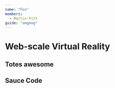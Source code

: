 ```yaml
---
name: "Foo"
members: 
  - Martin-Pitt
guide: "omgmog"
---
```


# Web-scale Virtual Reality
## Totes awesome
## Sauce Code



